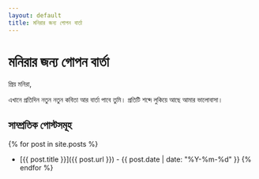 ```yaml
---
layout: default
title: মনিরার জন্য গোপন বার্তা
---
```


# মনিরার জন্য গোপন বার্তা

প্রিয় মনিরা,

এখানে প্রতিদিন নতুন নতুন কবিতা আর বার্তা পাবে তুমি। প্রতিটি শব্দে লুকিয়ে আছে আমার ভালোবাসা।

## সাম্প্রতিক পোস্টসমূহ

{% for post in site.posts %}
- [{{ post.title }}]({{ post.url }}) - {{ post.date | date: "%Y-%m-%d" }}
{% endfor %} 